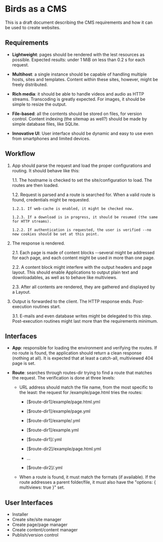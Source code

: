 Birds as a CMS
==============

This is a draft document describing the CMS requirements and how it can be used to create
websites.


## Requirements ##

*   **Lightweight**: pages should be rendered with the lest resources as possible. Expected 
    results: under 1 MiB on less than 0.2 s for each request.

*   **Multihost**: a single instance should be capable of handling multiple hosts, sites and 
    templates. Content within these sites, however, might be freely distributed.

*   **Rich media**: it should be able to handle videos and audio as HTTP streams. Transcoding 
    is greatly expected. For images, it should be simple to resize the output.

*   **File-based**: all the contents should be stored on files, for version control. Content 
    indexing (the sitemap as well?) should be made by simple database files, like SQLite.

*   **Innovative UI**: User interface should be dynamic and easy to use even from smartphones 
    and limited devices.


## Workflow ##

1.  App should parse the request and load the proper configurations and routing. It should behave like this:

    1.1. The hostname is checked to set the site/configuration to load. The routes are then loaded.

    1.2. Request is parsed and a route is searched for. When a valid route is found, credentials might be 
         requested.

        1.2.1. If web-cache is enabled, it might be checked now.

        1.2.3. If a download is in progress, it should be resumed (the same for HTTP streams). 

        1.2.2. If authentication is requested, the user is verified --no new cookies should be set at this point.

2. The response is rendered.

    2.1. Each page is made of content blocks --several might be addressed for each page, and each content 
        might be used in more than one page.

    2.2. A content block might interfere with the output headers and page layout. This should enable 
        Applications to output plain text and downloadables, as well as to behave like multiviews.

    2.3. After all contents are rendered, they are gathered and displayed by a Layout.

3. Output is forwarded to the client. The HTTP response ends. Post-execution routines start.

    3.1. E-mails and even database writes might be delegated to this step. Post-execution routines might last more
        than the requirements minimum.


## Interfaces ##

*   **App**: responsible for loading the environment and verifying the routes. If no route is found, the application 
    should return a clean response (nothing at all). It is expected that at least a catch-all, multiviewed 404 page is
    set.

*   **Route**: searches through routes-dir trying to find a route that matches the request. The verification is done
    at three levels:

    +   URL address should match the file name, from the most specific to the least: the request for /example/page.html
        tries the routes:
        - [$route-dir1]/example/page.html.yml
        - [$route-dir1]/example/page.yml
        - [$route-dir1]/example/.yml
        - [$route-dir1]/example.yml
        - [$route-dir1]/.yml

        - [$route-dir2]/example/page.html.yml
        - ...
        - [$route-dir2]/.yml

    +   When a route is found, it must match the formats (if available). If the route addresses a parent folder/file, 
        it must also have the "options: { multiviews: true }" set.


## User Interfaces ##

*   Installer
*   Create site/site manager
*   Create page/page manager
*   Create content/content manager
*   Publish/version control
